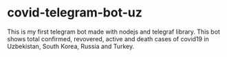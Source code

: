 # covid-telegram-bot-uz

This is my first telegram bot made with nodejs and telegraf library. This bot shows total confirmed, revovered, active and death cases of covid19 in Uzbekistan, South Korea, Russia and Turkey.
